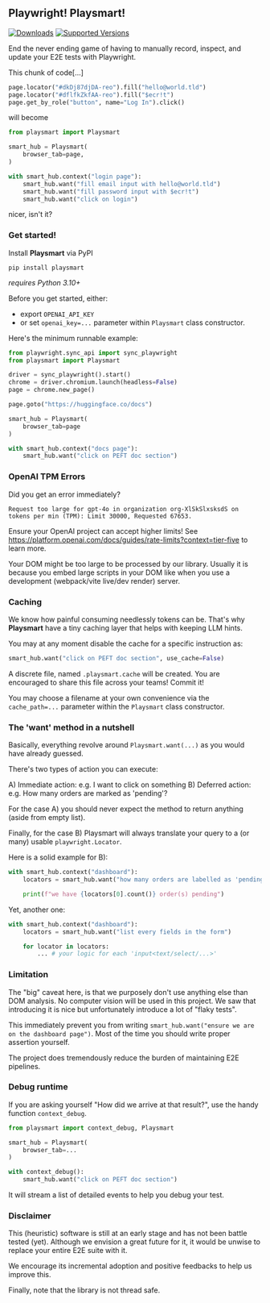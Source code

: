 Playwright! Playsmart!
----------------------

[![Downloads](https://img.shields.io/pypi/dm/playsmart.svg)](https://pypistats.org/packages/playsmart)
[![Supported Versions](https://img.shields.io/pypi/pyversions/playsmart.svg)](https://pypi.org/project/playsmart)

End the never ending game of having to manually record, inspect, and update your E2E tests with Playwright.

This chunk of code[...]

```python
page.locator("#dkDj87djDA-reo").fill("hello@world.tld")
page.locator("#dflfkZkfAA-reo").fill("$ecr!t")
page.get_by_role("button", name="Log In").click()
```

will become

```python
from playsmart import Playsmart

smart_hub = Playsmart(
    browser_tab=page,
)

with smart_hub.context("login page"):
    smart_hub.want("fill email input with hello@world.tld")
    smart_hub.want("fill password input with $ecr!t")
    smart_hub.want("click on login")
```

nicer, isn't it?

### Get started!

Install **Playsmart** via PyPI

```shell
pip install playsmart
```

_requires Python 3.10+_

Before you get started, either:

- export `OPENAI_API_KEY`
- or set `openai_key=...` parameter within `Playsmart` class constructor.

Here's the minimum runnable example:

```python
from playwright.sync_api import sync_playwright
from playsmart import Playsmart

driver = sync_playwright().start()
chrome = driver.chromium.launch(headless=False)
page = chrome.new_page()

page.goto("https://huggingface.co/docs")

smart_hub = Playsmart(
    browser_tab=page
)

with smart_hub.context("docs page"):
    smart_hub.want("click on PEFT doc section")
```

### OpenAI TPM Errors

Did you get an error immediately?

```
Request too large for gpt-4o in organization org-XlSkSlxsksdS on tokens per min (TPM): Limit 30000, Requested 67653.
```

Ensure your OpenAI project can accept higher limits! See https://platform.openai.com/docs/guides/rate-limits?context=tier-five to learn more.

Your DOM might be too large to be processed by our library. Usually it is because you embed large scripts in your DOM
like when you use a development (webpack/vite live/dev render) server.

### Caching

We know how painful consuming needlessly tokens can be. That's why **Playsmart** have a tiny
caching layer that helps with keeping LLM hints.

You may at any moment disable the cache for a specific instruction as:

```python
smart_hub.want("click on PEFT doc section", use_cache=False)
```

A discrete file, named `.playsmart.cache` will be created. You are encouraged to share this file
across your teams! Commit it!

You may choose a filename at your own convenience via the `cache_path=...` parameter within the `Playsmart` class constructor.

### The 'want' method in a nutshell

Basically, everything revolve around `Playsmart.want(...)` as you would have already guessed.

There's two types of action you can execute:

A) Immediate action: e.g. I want to click on something
B) Deferred action: e.g. How many orders are marked as 'pending'?

For the case A) you should never expect the method to return anything (aside from empty list).

Finally, for the case B) Playsmart will always translate your query to a (or many) usable `playwright.Locator`.

Here is a solid example for B):

```python
with smart_hub.context("dashboard"):
    locators = smart_hub.want("how many orders are labelled as 'pending'?")

    print(f"we have {locators[0].count()} order(s) pending")
```

Yet, another one:

```python
with smart_hub.context("dashboard"):
    locators = smart_hub.want("list every fields in the form")

    for locator in locators:
        ... # your logic for each 'input<text/select/...>'
```

### Limitation

The "big" caveat here, is that we purposely don't use anything else than DOM analysis.
No computer vision will be used in this project. We saw that introducing it is nice but unfortunately
introduce a lot of "flaky tests".

This immediately prevent you from writing `smart_hub.want("ensure we are on the dashboard page")`.
Most of the time you should write proper assertion yourself.

The project does tremendously reduce the burden of maintaining E2E pipelines.

### Debug runtime

If you are asking yourself "How did we arrive at that result?", use the handy function `context_debug`.

```python
from playsmart import context_debug, Playsmart

smart_hub = Playsmart(
    browser_tab=...
)

with context_debug():
    smart_hub.want("click on PEFT doc section")
```

It will stream a list of detailed events to help you debug your test.

### Disclaimer

This (heuristic) software is still at an early stage and has not been battle tested (yet).
Although we envision a great future for it, it would be unwise to replace your entire E2E suite
with it.

We encourage its incremental adoption and positive feedbacks to help us improve this.

Finally, note that the library is not thread safe.
